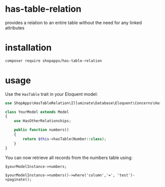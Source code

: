 # has-table-relation
provides a relation to an entire table without the need for any linked attributes

# installation

```bash
composer require shopapps/has-table-relation
```

# usage
Use the `HasTable` trait in your Eloquent model:
```php
use ShopApps\HasTableRelation\Illuminate\Database\Eloquent\Concerns\HasOtherRelationships;

class YourModel extends Model
{
    use HasOtherRelationships;

    public function numbers()
    {
        return $this->hasTable(Number::class);
    }
}
```
You can now retrieve all records from the numbers table using:
```
$yourModelInstance->numbers;

$yourModelInstance->numbers()->where('column','=', 'test')->paginate();
```
